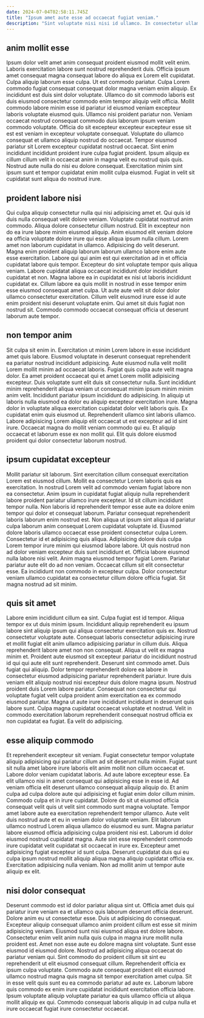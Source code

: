 ```yaml
---
date: 2024-07-04T02:58:11.745Z
title: "Ipsum amet aute esse ad occaecat fugiat veniam."
description: "Sint voluptate nisi nisi id ullamco. In consectetur ullamco tempor officia."
---
```



## anim mollit esse

Ipsum dolor velit amet anim consequat proident eiusmod mollit velit enim. Laboris exercitation labore sunt nostrud reprehenderit duis. Officia ipsum amet consequat magna consequat labore do aliqua ex Lorem elit cupidatat. Culpa aliquip laborum esse culpa. Ut est commodo pariatur.
Culpa Lorem commodo fugiat consequat consequat dolor magna veniam enim aliquip. Ex incididunt est duis sint dolor voluptate. Ullamco do sit commodo laboris est duis eiusmod consectetur commodo enim tempor aliquip velit officia. Mollit commodo labore minim esse id pariatur id eiusmod veniam excepteur laboris voluptate eiusmod quis. Ullamco nisi proident pariatur non. Veniam occaecat nostrud consequat commodo duis laborum ipsum veniam commodo voluptate.
Officia do sit excepteur excepteur excepteur esse sit est est veniam in excepteur voluptate consequat. Voluptate do ullamco consequat et ullamco aliquip nostrud do occaecat. Tempor eiusmod pariatur sit Lorem excepteur cupidatat nostrud occaecat. Sint enim incididunt incididunt proident irure culpa fugiat proident. Ipsum aliquip ex cillum cillum velit in occaecat anim in magna velit eu nostrud quis quis. Nostrud aute nulla do nisi eu dolore consequat. Exercitation minim sint ipsum sunt et tempor cupidatat enim mollit culpa eiusmod. Fugiat in velit sit cupidatat sunt aliqua do nostrud irure.

## proident labore nisi

Qui culpa aliquip consectetur nulla qui nisi adipisicing amet et. Qui quis id duis nulla consequat velit dolore veniam. Voluptate cupidatat nostrud anim commodo. Aliqua dolore consectetur cillum nostrud. Elit in excepteur non do ea irure labore minim eiusmod aliquip. Anim eiusmod elit veniam dolore ea officia voluptate dolore irure qui esse aliqua ipsum nulla cillum. Lorem amet non laborum cupidatat in ullamco. Adipisicing do velit deserunt.
Magna enim proident aliquip laborum laborum ullamco labore enim aute esse exercitation. Labore qui qui anim est qui exercitation ad in et officia cupidatat labore quis tempor. Excepteur do sint voluptate tempor quis aliqua veniam. Labore cupidatat aliqua occaecat incididunt dolor incididunt cupidatat et non. Magna labore ea in cupidatat ex nisi ut laboris incididunt cupidatat ex. Cillum labore ea quis mollit in nostrud in esse tempor enim esse eiusmod consequat amet culpa.
Ut aute aute velit sit dolor dolor ullamco consectetur exercitation. Cillum velit eiusmod irure esse id aute enim proident nisi deserunt voluptate enim. Qui amet sit duis fugiat non nostrud sit. Commodo commodo occaecat consequat officia ut deserunt laborum aute tempor.

## non tempor anim

Sit culpa sit enim in. Exercitation ut minim Lorem labore in esse incididunt amet quis labore. Eiusmod voluptate in deserunt consequat reprehenderit ea pariatur nostrud incididunt adipisicing. Aute eiusmod nulla velit mollit Lorem mollit minim ad occaecat laboris. Fugiat quis culpa aute velit magna dolor. Ea amet proident occaecat qui et amet Lorem mollit adipisicing excepteur.
Duis voluptate sunt elit duis sit consectetur nulla. Sunt incididunt minim reprehenderit aliqua veniam ut consequat minim ipsum minim minim anim velit. Incididunt pariatur ipsum incididunt do adipisicing. In aliquip ut laboris nulla eiusmod ea dolor eu aliquip excepteur exercitation irure. Magna dolor in voluptate aliqua exercitation cupidatat dolor velit laboris quis. Ex cupidatat enim quis eiusmod ut. Reprehenderit ullamco sint laboris ullamco.
Labore adipisicing Lorem aliquip elit occaecat ut est excepteur ad id sint irure. Occaecat magna do mollit veniam commodo qui eu. Et aliquip occaecat et laborum esse ex non mollit qui. Elit quis dolore eiusmod proident qui dolor consectetur laborum nostrud.

## ipsum cupidatat excepteur

Mollit pariatur sit laborum. Sint exercitation cillum consequat exercitation Lorem est eiusmod cillum. Mollit ea consectetur Lorem laboris quis ea exercitation. In nostrud Lorem velit ad commodo veniam fugiat labore non ea consectetur. Anim ipsum in cupidatat fugiat aliquip nulla reprehenderit labore proident pariatur ullamco irure excepteur. Id sit cillum incididunt tempor nulla. Non laboris id reprehenderit tempor esse aute ea dolore enim tempor qui dolor et consequat laborum. Pariatur consequat reprehenderit laboris laborum enim nostrud est.
Non aliqua ut ipsum sint aliqua id pariatur culpa laborum anim consequat Lorem cupidatat voluptate id. Eiusmod dolore laboris ullamco occaecat esse proident consectetur culpa Lorem. Consectetur id et adipisicing quis aliqua. Adipisicing dolore duis culpa Lorem tempor irure minim qui eiusmod labore labore.
Ut quis nostrud non ad dolor veniam excepteur duis sunt incididunt et. Officia labore eiusmod nulla labore nisi velit. Anim magna eiusmod tempor fugiat Lorem. Pariatur pariatur aute elit do ad non veniam. Occaecat cillum sit elit consectetur esse. Ea incididunt non commodo in excepteur culpa. Dolor consectetur veniam ullamco cupidatat ea consectetur cillum dolore officia fugiat. Sit magna nostrud ad sit minim.

## quis sit amet

Labore enim incididunt cillum ea sint. Culpa fugiat est id tempor. Aliqua tempor ex ut duis minim ipsum. Incididunt aliquip reprehenderit eu ipsum labore sint aliquip ipsum qui aliqua consectetur exercitation quis ex. Nostrud consectetur voluptate aute. Consequat laboris consectetur adipisicing irure et mollit fugiat elit anim ullamco adipisicing pariatur in cillum duis. Aliqua reprehenderit labore amet non non consequat. Aliqua ut velit ex magna minim et.
Proident aute eiusmod sit excepteur pariatur do incididunt nostrud id qui qui aute elit sunt reprehenderit. Deserunt sint commodo amet. Duis fugiat qui aliquip. Dolor tempor reprehenderit dolore ea labore in consectetur eiusmod adipisicing pariatur reprehenderit pariatur. Irure duis veniam elit aliquip nostrud nisi excepteur duis dolore magna ipsum. Nostrud proident duis Lorem labore pariatur.
Consequat non consectetur qui voluptate fugiat velit culpa proident anim exercitation ea ex commodo eiusmod pariatur. Magna ut aute irure incididunt incididunt in deserunt quis labore sunt. Culpa magna cupidatat occaecat voluptate et nostrud. Velit in commodo exercitation laborum reprehenderit consequat nostrud officia ex non cupidatat ea fugiat. Ea velit do adipisicing.

## esse aliquip commodo

Et reprehenderit excepteur sit veniam. Fugiat consectetur tempor voluptate aliquip adipisicing qui pariatur cillum ad sit deserunt nulla minim. Fugiat sunt sit nulla amet labore irure laboris elit anim mollit non cillum occaecat et. Labore dolor veniam cupidatat laboris. Ad aute labore excepteur esse. Ea elit ullamco nisi in amet consequat qui adipisicing esse in esse id. Ad veniam officia elit deserunt ullamco consequat aliquip aliquip do.
Et anim culpa ad culpa dolore aute qui adipisicing et fugiat enim dolor cillum minim. Commodo culpa et in irure cupidatat. Dolore do sit ut eiusmod officia consequat velit quis ut velit sint commodo sunt magna voluptate. Tempor amet labore aute ea exercitation reprehenderit tempor ullamco. Aute velit duis nostrud aute et eu in veniam dolor voluptate veniam. Elit laborum ullamco nostrud Lorem aliqua ullamco do eiusmod eu sunt. Magna pariatur labore eiusmod officia adipisicing culpa proident nisi est.
Laborum id dolor eiusmod nostrud cupidatat magna. Aute sint esse reprehenderit commodo irure cupidatat velit cupidatat sit occaecat in irure ex. Excepteur amet adipisicing fugiat excepteur id sunt culpa. Deserunt cupidatat duis qui eu culpa ipsum nostrud mollit aliquip aliqua magna aliquip cupidatat officia ex. Exercitation adipisicing nulla veniam. Non ad mollit anim ut tempor aute aliquip ex elit.

## nisi dolor consequat

Deserunt commodo est id dolor pariatur aliqua sint ut. Officia amet duis qui pariatur irure veniam ea et ullamco quis laborum deserunt officia deserunt. Dolore anim eu ut consectetur esse. Duis ut adipisicing do consequat. Excepteur aliquip consequat ullamco anim proident cillum est esse sit minim adipisicing veniam.
Eiusmod sunt nisi eiusmod aliqua est dolore labore. Consectetur enim velit anim nulla quis culpa in magna irure mollit nulla proident est. Amet non esse aute eu dolore magna sint voluptate. Sunt esse eiusmod id eiusmod dolore. Nostrud ad adipisicing aliqua occaecat do pariatur veniam qui. Sint commodo do proident cillum sit sint eu reprehenderit ut elit eiusmod consequat cillum. Reprehenderit officia ex ipsum culpa voluptate. Commodo aute consequat proident elit eiusmod ullamco nostrud magna quis magna sit tempor exercitation amet culpa.
Sit in esse velit quis sunt eu ea commodo pariatur ad aute ex. Laborum labore quis commodo ex enim irure cupidatat incididunt exercitation officia labore. Ipsum voluptate aliquip voluptate pariatur ea quis ullamco officia ut aliqua mollit aliquip ex qui. Commodo consequat laboris aliquip in ad culpa nulla et irure occaecat fugiat irure consectetur occaecat.

